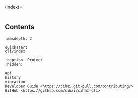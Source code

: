 (index)=

```{include} ../README.md

```

## Contents

```{toctree}
:maxdepth: 2

quickstart
cli/index

```

```{toctree}
:caption: Project
:hidden:

api
history
migration
Developer Guide <https://cihai.git-pull.com/contributing/>
GitHub <https://github.com/cihai/cihai-cli>
```
